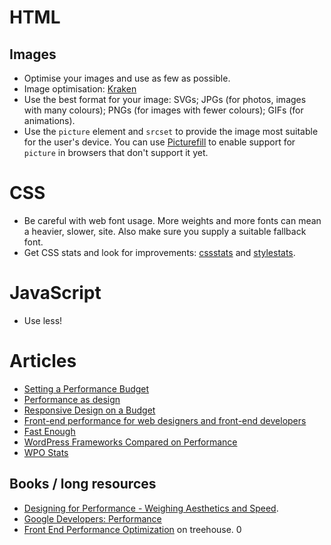 # HTML

## Images

- Optimise your images and use as few as possible.
- Image optimisation: [Kraken](https://kraken.io/)
- Use the best format for your image: SVGs; JPGs (for photos, images with many colours); PNGs (for images with fewer colours); GIFs (for animations).
- Use the `picture` element and `srcset` to provide the image most suitable for the user's device. You can use [Picturefill](http://scottjehl.github.io/picturefill/) to enable support for `picture` in browsers that don't support it yet.

# CSS

- Be careful with web font usage. More weights and more fonts can mean a heavier, slower, site. Also make sure you supply a suitable fallback font.
- Get CSS stats and look for improvements: [cssstats](http://cssstats.com/) and [stylestats](http://www.stylestats.org/).

# JavaScript

- Use less!

# Articles

- [Setting a Performance Budget](https://timkadlec.com/2013/01/setting-a-performance-budget/)
- [Performance as design](http://bradfrost.com/blog/post/performance-as-design/)
- [Responsive Design on a Budget](http://clearleft.com/thinks/98)
- [Front-end performance for web designers and front-end developers](http://csswizardry.com/2013/01/front-end-performance-for-web-designers-and-front-end-developers/)
- [Fast Enough](https://timkadlec.com/2014/01/fast-enough/)
- [WordPress Frameworks Compared on Performance](http://chrislema.com/wordpress-frameworks-compared-on-performance/)
- [WPO Stats](https://wpostats.com/)

## Books / long resources

- [Designing for Performance - Weighing Aesthetics and Speed](http://designingforperformance.com/).
- [Google Developers: Performance](https://developers.google.com/web/fundamentals/performance/?hl=en)
- [Front End Performance Optimization](https://teamtreehouse.com/library/front-end-performance-optimization) on treehouse.
0
